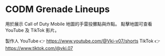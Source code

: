 # CODM Grenade Lineups

用於展示 Call of Duty Mobile 地圖的手雷投擲點與炸點。
點擊地圖可查看 YouTube 及 TikTok 影片。

製作人
YouTube 👉 https://www.youtube.com/@Vki-v07/shorts
TikTok 👉 https://www.tiktok.com/@vki.07
